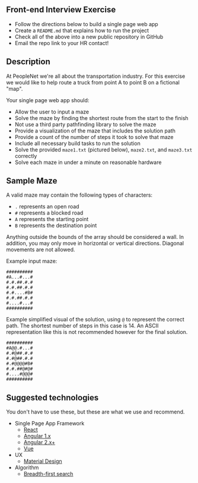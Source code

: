 Front-end Interview Exercise
---
* Follow the directions below to build a single page web app
* Create a `README.md` that explains how to run the project
* Check all of the above into a new public repository in GitHub
* Email the repo link to your HR contact!

Description
---
At PeopleNet we're all about the transportation industry. For this exercise
we would like to help route a truck from point A to point B on a fictional
"map".

Your single page web app should:
* Allow the user to input a maze
* Solve the maze by finding the shortest route from the start to the finish
* Not use a third party pathfinding library to solve the maze
* Provide a visualization of the maze that includes the solution path
* Provide a count of the number of steps it took to solve that maze
* Include all necessary build tasks to run the solution
* Solve the provided `maze1.txt` (pictured below), `maze2.txt`, and `maze3.txt` 
correctly
* Solve each maze in under a minute on reasonable hardware

Sample Maze
---

A valid maze may contain the following types of characters:
* `.` represents an open road
* `#` represents a blocked road
* `A` represents the starting point
* `B` represents the destination point

Anything outside the bounds of the array should be considered a wall. In addition, 
you may only move in horizontal or vertical directions. Diagonal movements are 
not allowed.

Example input maze:
```
##########
#A...#...#
#.#.##.#.#
#.#.##.#.#
#.#....#B#
#.#.##.#.#
#....#...#
##########
```

Example simplified visual of the solution, using `@` to represent the correct path.
The shortest number of steps in this case is 14. An ASCII representation like this 
is not recommended however for the final solution.
```
##########
#A@@.#...#
#.#@##.#.#
#.#@##.#.#
#.#@@@@#B#
#.#.##@#@#
#....#@@@#
##########
```

Suggested technologies
---
You don't have to use these, but these are what we use and recommend.
* Single Page App Framework
  * [React](https://reactjs.org)
  * [Angular 1.x](https://angularjs.org)
  * [Angular 2.x+](https://angular.io)
  * [Vue](https://vuejs.org)
* UX
  * [Material Design](http://www.material-ui.com)
* Algorithm
  * [Breadth-first search](https://en.wikipedia.org/wiki/Breadth-first_search)
